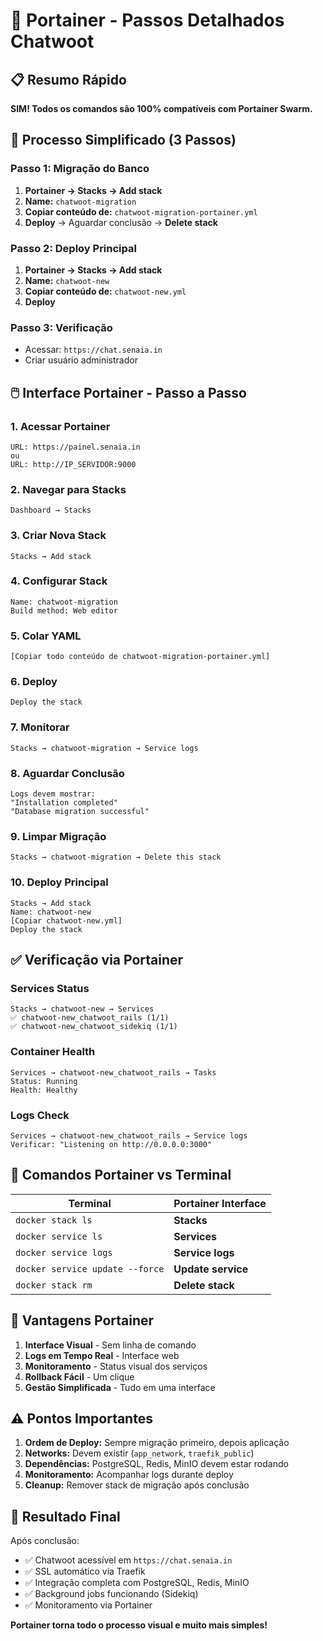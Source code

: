 # 🎯 Portainer - Passos Detalhados Chatwoot

## 📋 Resumo Rápido

**SIM! Todos os comandos são 100% compatíveis com Portainer Swarm.**

## 🚀 Processo Simplificado (3 Passos)

### Passo 1: Migração do Banco
1. **Portainer → Stacks → Add stack**
2. **Name:** `chatwoot-migration`
3. **Copiar conteúdo de:** `chatwoot-migration-portainer.yml`
4. **Deploy** → Aguardar conclusão → **Delete stack**

### Passo 2: Deploy Principal
1. **Portainer → Stacks → Add stack**
2. **Name:** `chatwoot-new`
3. **Copiar conteúdo de:** `chatwoot-new.yml`
4. **Deploy**

### Passo 3: Verificação
- Acessar: `https://chat.senaia.in`
- Criar usuário administrador

## 🖱️ Interface Portainer - Passo a Passo

### 1. Acessar Portainer
```
URL: https://painel.senaia.in
ou
URL: http://IP_SERVIDOR:9000
```

### 2. Navegar para Stacks
```
Dashboard → Stacks
```

### 3. Criar Nova Stack
```
Stacks → Add stack
```

### 4. Configurar Stack
```
Name: chatwoot-migration
Build method: Web editor
```

### 5. Colar YAML
```
[Copiar todo conteúdo de chatwoot-migration-portainer.yml]
```

### 6. Deploy
```
Deploy the stack
```

### 7. Monitorar
```
Stacks → chatwoot-migration → Service logs
```

### 8. Aguardar Conclusão
```
Logs devem mostrar:
"Installation completed"
"Database migration successful"
```

### 9. Limpar Migração
```
Stacks → chatwoot-migration → Delete this stack
```

### 10. Deploy Principal
```
Stacks → Add stack
Name: chatwoot-new
[Copiar chatwoot-new.yml]
Deploy the stack
```

## ✅ Verificação via Portainer

### Services Status
```
Stacks → chatwoot-new → Services
✅ chatwoot-new_chatwoot_rails (1/1)
✅ chatwoot-new_chatwoot_sidekiq (1/1)
```

### Container Health
```
Services → chatwoot-new_chatwoot_rails → Tasks
Status: Running
Health: Healthy
```

### Logs Check
```
Services → chatwoot-new_chatwoot_rails → Service logs
Verificar: "Listening on http://0.0.0.0:3000"
```

## 🔧 Comandos Portainer vs Terminal

| Terminal | Portainer Interface |
|----------|-------------------|
| `docker stack ls` | **Stacks** |
| `docker service ls` | **Services** |
| `docker service logs` | **Service logs** |
| `docker service update --force` | **Update service** |
| `docker stack rm` | **Delete stack** |

## 📱 Vantagens Portainer

1. **Interface Visual** - Sem linha de comando
2. **Logs em Tempo Real** - Interface web
3. **Monitoramento** - Status visual dos serviços
4. **Rollback Fácil** - Um clique
5. **Gestão Simplificada** - Tudo em uma interface

## ⚠️ Pontos Importantes

1. **Ordem de Deploy:** Sempre migração primeiro, depois aplicação
2. **Networks:** Devem existir (`app_network`, `traefik_public`)
3. **Dependências:** PostgreSQL, Redis, MinIO devem estar rodando
4. **Monitoramento:** Acompanhar logs durante deploy
5. **Cleanup:** Remover stack de migração após conclusão

## 🎉 Resultado Final

Após conclusão:
- ✅ Chatwoot acessível em `https://chat.senaia.in`
- ✅ SSL automático via Traefik
- ✅ Integração completa com PostgreSQL, Redis, MinIO
- ✅ Background jobs funcionando (Sidekiq)
- ✅ Monitoramento via Portainer

**Portainer torna todo o processo visual e muito mais simples!**